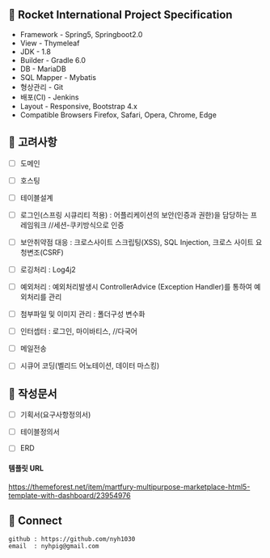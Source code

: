## 📖 Rocket International Project Specification


- Framework - Spring5, Springboot2.0
- View - Thymeleaf
- JDK - 1.8
- Builder - Gradle 6.0
- DB - MariaDB
- SQL Mapper - Mybatis
- 형상관리 - Git
- 배포(CI) - Jenkins
- Layout - Responsive, Bootstrap 4.x
- Compatible Browsers	Firefox, Safari, Opera, Chrome, Edge





## 📝 고려사항

- [ ] 도메인
- [ ] 호스팅
- [ ] 테이블설계
- [ ] 로그인(스프링 시큐리티 적용) : 어플리케이션의 보안(인증과 권한)을 담당하는 프레임워크 //세션-쿠키방식으로 인증 
- [ ] 보안취약점 대응 : 크로스사이트 스크립팅(XSS), SQL Injection, 크로스 사이트 요청변조(CSRF)
- [ ] 로깅처리 : Log4j2
- [ ] 예외처리 : 예외처리발생시 ControllerAdvice (Exception Handler)를 통하여 예외처리를 관리
- [ ] 첨부파일 및 이미지 관리 : 폴더구성 변수화
- [ ] 인터셉터 : 로그인, 마이바티스, //다국어
- [ ] 메일전송 
- [ ] 시큐어 코딩(벨리드 어노테이션, 데이터 마스킹)


## 📑 작성문서

- [ ] 기획서(요구사항정의서)
- [ ] 테이블정의서
- [ ] ERD



#### 템플릿 URL

https://themeforest.net/item/martfury-multipurpose-marketplace-html5-template-with-dashboard/23954976




## 🤝 Connect
```
github : https://github.com/nyh1030
email  : nyhpig@gmail.com
```




